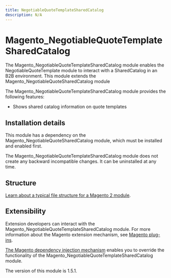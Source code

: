 ```yaml
---
title: NegotiableQuoteTemplateSharedCatalog
description: N/A
---
```


# Magento_NegotiableQuoteTemplateSharedCatalog

The Magento_NegotiableQuoteTemplateSharedCatalog module enables the NegotiableQuoteTemplate module to interact with a SharedCatalog in an B2B environment. This module extends the Magento_NegotiableQuoteSharedCatalog module

The Magento_NegotiableQuoteTemplateSharedCatalog module provides the following features:

* Shows shared catalog information on quote templates

## Installation details

This module has a dependency on the Magento_NegotiableQuoteSharedCatalog module, which must be installed and enabled first.

The Magento_NegotiableQuoteTemplateSharedCatalog module does not create any backward incompatible changes. It can be uninstalled at any time.

## Structure

[Learn about a typical file structure for a Magento 2 module](https://developer.adobe.com/commerce/php/development/build/component-file-structure/).

## Extensibility

Extension developers can interact with the Magento_NegotiableQuoteTemplateSharedCatalog module. For more information about the Magento extension mechanism, see [Magento plug-ins](https://developer.adobe.com/commerce/php/development/components/plugins/).

[The Magento dependency injection mechanism](https://developer.adobe.com/commerce/php/development/components/dependency-injection/) enables you to override the functionality of the Magento_NegotiableQuoteTemplateSharedCatalog module.

<InlineAlert slots="text" />
The version of this module is 1.5.1.
